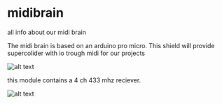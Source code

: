 # midibrain
all info about our midi brain


The midi brain is based on an arduino pro micro. 
This shield will provide supercolider with io trough midi for our projects 


![alt text](https://www.bitsandparts.nl/partpics/0001FUNDUINOMINILEONARDO%5E3_hi.jpg)


this module contains a 4 ch 433 mhz reciever. 

![alt text](https://www.google.com/url?sa=i&url=https%3A%2F%2Fshop.inforbatista.pt%2Fgb%2Fradio-commands%2F4084-yk04-wireless-remote-control-receiver-and-transmitter-315mhz-ic2262-2272-4-channels.html&psig=AOvVaw17MgU34fSCblcn30PDjOEL&ust=1714771301701000&source=images&cd=vfe&opi=89978449&ved=0CBIQjRxqFwoTCOjywojz74UDFQAAAAAdAAAAABAE)
